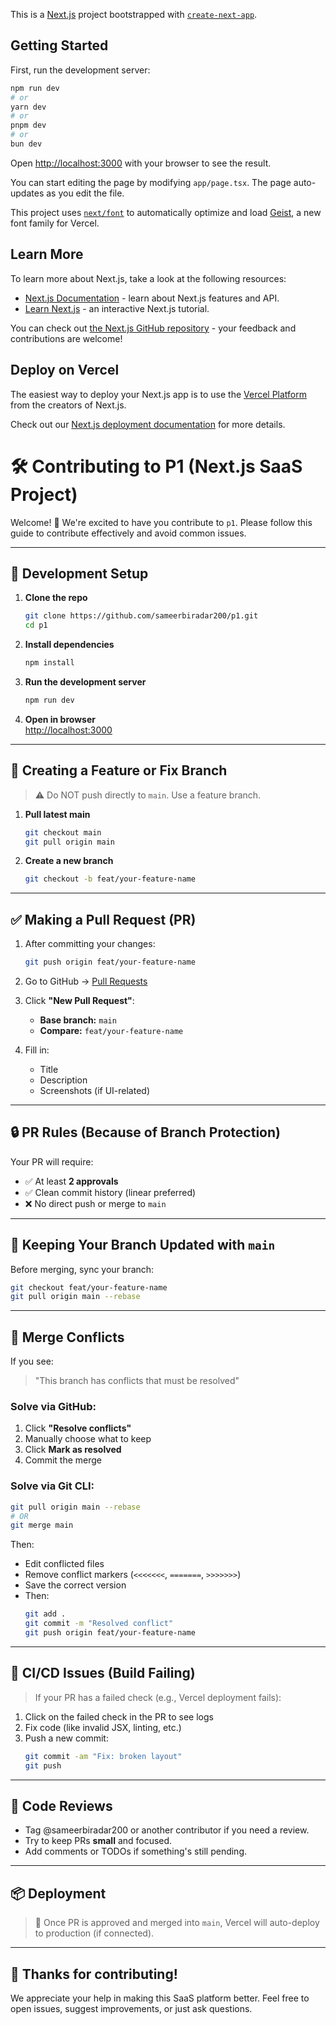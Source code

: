 This is a [Next.js](https://nextjs.org) project bootstrapped with [`create-next-app`](https://nextjs.org/docs/app/api-reference/cli/create-next-app).

## Getting Started

First, run the development server:

```bash
npm run dev
# or
yarn dev
# or
pnpm dev
# or
bun dev
```

Open [http://localhost:3000](http://localhost:3000) with your browser to see the result.

You can start editing the page by modifying `app/page.tsx`. The page auto-updates as you edit the file.

This project uses [`next/font`](https://nextjs.org/docs/app/building-your-application/optimizing/fonts) to automatically optimize and load [Geist](https://vercel.com/font), a new font family for Vercel.

## Learn More

To learn more about Next.js, take a look at the following resources:

- [Next.js Documentation](https://nextjs.org/docs) - learn about Next.js features and API.
- [Learn Next.js](https://nextjs.org/learn) - an interactive Next.js tutorial.

You can check out [the Next.js GitHub repository](https://github.com/vercel/next.js) - your feedback and contributions are welcome!

## Deploy on Vercel

The easiest way to deploy your Next.js app is to use the [Vercel Platform](https://vercel.com/new?utm_medium=default-template&filter=next.js&utm_source=create-next-app&utm_campaign=create-next-app-readme) from the creators of Next.js.

Check out our [Next.js deployment documentation](https://nextjs.org/docs/app/building-your-application/deploying) for more details.


# 🛠️ Contributing to P1 (Next.js SaaS Project)

Welcome! 👋 We're excited to have you contribute to `p1`. Please follow this guide to contribute effectively and avoid common issues.

---

## 🔧 Development Setup

1. **Clone the repo**
   ```bash
   git clone https://github.com/sameerbiradar200/p1.git
   cd p1
   ```

2. **Install dependencies**
   ```bash
   npm install
   ```

3. **Run the development server**
   ```bash
   npm run dev
   ```

4. **Open in browser**  
   [http://localhost:3000](http://localhost:3000)

---

## 🌱 Creating a Feature or Fix Branch

> ⚠️ Do NOT push directly to `main`. Use a feature branch.

1. **Pull latest main**
   ```bash
   git checkout main
   git pull origin main
   ```

2. **Create a new branch**
   ```bash
   git checkout -b feat/your-feature-name
   ```

---

## ✅ Making a Pull Request (PR)

1. After committing your changes:
   ```bash
   git push origin feat/your-feature-name
   ```

2. Go to GitHub → [Pull Requests](https://github.com/sameerbiradar200/p1/pulls)

3. Click **"New Pull Request"**:
    - **Base branch:** `main`
    - **Compare:** `feat/your-feature-name`

4. Fill in:
    - Title
    - Description
    - Screenshots (if UI-related)

---

## 🔒 PR Rules (Because of Branch Protection)

Your PR will require:

- ✅ At least **2 approvals**
- ✅ Clean commit history (linear preferred)
- ❌ No direct push or merge to `main`

---

## 🔁 Keeping Your Branch Updated with `main`

Before merging, sync your branch:
```bash
git checkout feat/your-feature-name
git pull origin main --rebase
```

---

## 🧨 Merge Conflicts

If you see:
> "This branch has conflicts that must be resolved"

### Solve via GitHub:
1. Click **"Resolve conflicts"**
2. Manually choose what to keep
3. Click **Mark as resolved**
4. Commit the merge

### Solve via Git CLI:
```bash
git pull origin main --rebase
# OR
git merge main
```
Then:
- Edit conflicted files
- Remove conflict markers (`<<<<<<<`, `=======`, `>>>>>>>`)
- Save the correct version
- Then:
  ```bash
  git add .
  git commit -m "Resolved conflict"
  git push origin feat/your-feature-name
  ```

---

## 🧪 CI/CD Issues (Build Failing)

> If your PR has a failed check (e.g., Vercel deployment fails):

1. Click on the failed check in the PR to see logs
2. Fix code (like invalid JSX, linting, etc.)
3. Push a new commit:
   ```bash
   git commit -am "Fix: broken layout"
   git push
   ```

---

## 👥 Code Reviews

- Tag @sameerbiradar200 or another contributor if you need a review.
- Try to keep PRs **small** and focused.
- Add comments or TODOs if something's still pending.

---

## 📦 Deployment

> 🚀 Once PR is approved and merged into `main`, Vercel will auto-deploy to production (if connected).

---

## 🙏 Thanks for contributing!

We appreciate your help in making this SaaS platform better. Feel free to open issues, suggest improvements, or just ask questions.
